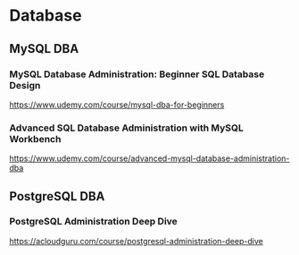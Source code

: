 # Database

## MySQL DBA



### MySQL Database Administration: Beginner SQL Database Design

https://www.udemy.com/course/mysql-dba-for-beginners



### Advanced SQL Database Administration with MySQL Workbench

https://www.udemy.com/course/advanced-mysql-database-administration-dba



## PostgreSQL DBA

### PostgreSQL Administration Deep Dive

https://acloudguru.com/course/postgresql-administration-deep-dive
